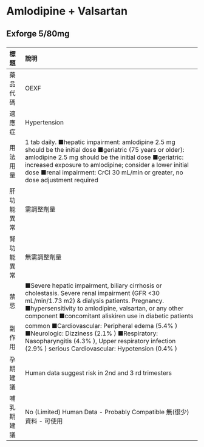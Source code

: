 # Amlodipine + Valsartan

## Exforge 5/80mg

##### 

| 標題       | 說明                                                                                                                                                                                                                                                                                                              |
|:-----------|:------------------------------------------------------------------------------------------------------------------------------------------------------------------------------------------------------------------------------------------------------------------------------------------------------------------|
| 藥品代碼   | OEXF                                                                                                                                                                                                                                                                                                              |
| 適應症     | Hypertension                                                                                                                                                                                                                                                                                                      |
| 用法用量   | 1 tab daily. ■hepatic impairment: amlodipine 2.5 mg should be the initial dose ■geriatric (75 years or older): amlodipine 2.5 mg should be the initial dose ■geriatric: increased exposure to amlodipine; consider a lower initial dose ■renal impairment: CrCl 30 mL/min or greater, no dose adjustment required |
| 肝功能異常 | 需調整劑量                                                                                                                                                                                                                                                                                                        |
| 腎功能異常 | 無需調整劑量                                                                                                                                                                                                                                                                                                      |
| 禁忌       | ■Severe hepatic impairment, biliary cirrhosis or cholestasis. Severe renal impairment (GFR <30 mL/min/1.73 m2) & dialysis patients. Pregnancy. ■hypersensitivity to amlodipine, valsartan, or any other component ■concomitant aliskiren use in diabetic patients                                                 |
| 副作用     | common ■Cardiovascular: Peripheral edema (5.4% ) ■Neurologic: Dizziness (2.1% ) ■Respiratory: Nasopharyngitis (4.3% ), Upper respiratory infection (2.9% ) serious Cardiovascular: Hypotension (0.4% )                                                                                                            |
| 孕期建議   | Human data suggest risk in 2nd and 3 rd trimesters                                                                                                                                                                                                                                                                |
| 哺乳期建議 | No (Limited) Human Data - Probably Compatible 無(很少)資料 - 可使用                                                                                                                                                                                                                                               |

